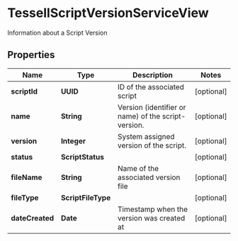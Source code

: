

# TessellScriptVersionServiceView

Information about a Script Version

## Properties

Name | Type | Description | Notes
------------ | ------------- | ------------- | -------------
**scriptId** | **UUID** | ID of the associated script |  [optional]
**name** | **String** | Version (identifier or name) of the script-version. |  [optional]
**version** | **Integer** | System assigned version of the script. |  [optional]
**status** | **ScriptStatus** |  |  [optional]
**fileName** | **String** | Name of the associated version file |  [optional]
**fileType** | **ScriptFileType** |  |  [optional]
**dateCreated** | **Date** | Timestamp when the version was created at |  [optional]



